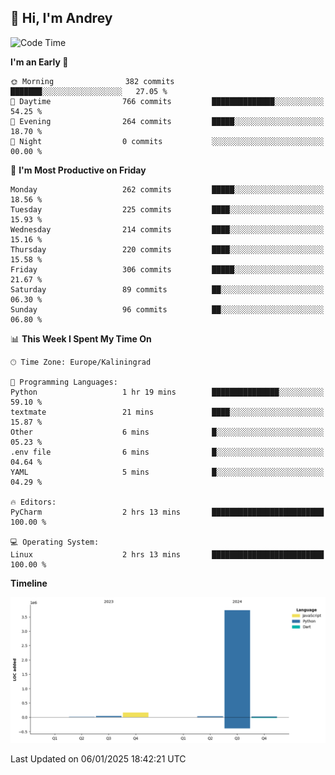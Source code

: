 ## 👋 Hi, I'm Andrey

<!--START_SECTION:waka-->
![Code Time](http://img.shields.io/badge/Code%20Time-667%20hrs%2036%20mins-blue)

**I'm an Early 🐤** 

```text
🌞 Morning                382 commits         ███████░░░░░░░░░░░░░░░░░░   27.05 % 
🌆 Daytime                766 commits         ██████████████░░░░░░░░░░░   54.25 % 
🌃 Evening                264 commits         █████░░░░░░░░░░░░░░░░░░░░   18.70 % 
🌙 Night                  0 commits           ░░░░░░░░░░░░░░░░░░░░░░░░░   00.00 % 
```
📅 **I'm Most Productive on Friday** 

```text
Monday                   262 commits         █████░░░░░░░░░░░░░░░░░░░░   18.56 % 
Tuesday                  225 commits         ████░░░░░░░░░░░░░░░░░░░░░   15.93 % 
Wednesday                214 commits         ████░░░░░░░░░░░░░░░░░░░░░   15.16 % 
Thursday                 220 commits         ████░░░░░░░░░░░░░░░░░░░░░   15.58 % 
Friday                   306 commits         █████░░░░░░░░░░░░░░░░░░░░   21.67 % 
Saturday                 89 commits          ██░░░░░░░░░░░░░░░░░░░░░░░   06.30 % 
Sunday                   96 commits          ██░░░░░░░░░░░░░░░░░░░░░░░   06.80 % 
```


📊 **This Week I Spent My Time On** 

```text
🕑︎ Time Zone: Europe/Kaliningrad

💬 Programming Languages: 
Python                   1 hr 19 mins        ███████████████░░░░░░░░░░   59.10 % 
textmate                 21 mins             ████░░░░░░░░░░░░░░░░░░░░░   15.87 % 
Other                    6 mins              █░░░░░░░░░░░░░░░░░░░░░░░░   05.23 % 
.env file                6 mins              █░░░░░░░░░░░░░░░░░░░░░░░░   04.64 % 
YAML                     5 mins              █░░░░░░░░░░░░░░░░░░░░░░░░   04.29 % 

🔥 Editors: 
PyCharm                  2 hrs 13 mins       █████████████████████████   100.00 % 

💻 Operating System: 
Linux                    2 hrs 13 mins       █████████████████████████   100.00 % 
```

**Timeline**

![Lines of Code chart](https://raw.githubusercontent.com/Mist3s/Mist3s/main/assets/bar_graph.png)


 Last Updated on 06/01/2025 18:42:21 UTC
<!--END_SECTION:waka-->

